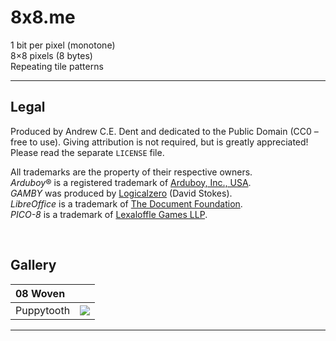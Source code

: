 # 8x8.me

1 bit per pixel (monotone)  
8×8 pixels (8 bytes)  
Repeating tile patterns  

---
## Legal
Produced by Andrew C.E. Dent and dedicated to the Public Domain (CC0 – free to use). Giving attribution is not required, but is greatly appreciated! Please read the separate `LICENSE` file.

All trademarks are the property of their respective owners.  
*Arduboy*® is a registered trademark of [Arduboy, Inc., USA](https://www.arduboy.com).  
*GAMBY* was produced by [Logicalzero](http://logicalzero.com/gamby/) (David Stokes).  
*LibreOffice* is a trademark of [The Document Foundation](https://www.libreoffice.org).  
*PICO-8*  is a trademark of [Lexaloffle Games LLP](https://www.pico-8.com).  

<br>


## Gallery

| 08 Woven   |       |
| :---       | :---: |
| Puppytooth | ![](<https://raw.githubusercontent.com/ace-dent/8x8.me/main/previews/Puppytooth.png>)

---

